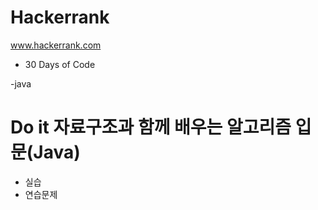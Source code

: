# Hackerrank


www.hackerrank.com

- 30 Days of Code

-java


# Do it 자료구조과 함께 배우는 알고리즘 입문(Java)

- 실습
- 연습문제


